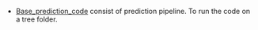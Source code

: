 - [Base_prediction_code](src/Base_prediction_code.py) consist of prediction pipeline. To run the code on a tree folder. 
